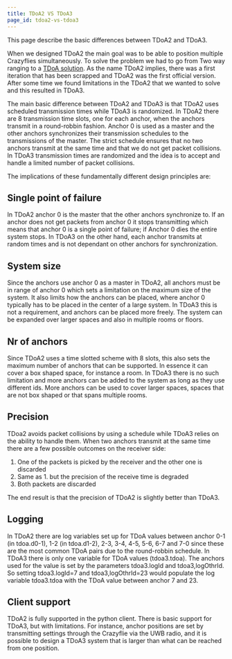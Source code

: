```yaml
---
title: TDoA2 VS TDoA3
page_id: tdoa2-vs-tdoa3
---
```



This page describe the basic differences between TDoA2 and TDoA3.

When we designed TDoA2 the main goal was to be able to position multiple
Crazyflies simultaneously. To solve the problem we had to go from Two
way ranging to a [TDoA solution](/functional-areas/tdoa_principles/). As the name
TDoA2 implies, there was a first iteration that has been scrapped and
TDoA2 was the first official version. After some time we found
limitations in the TDoA2 that we wanted to solve and this resulted in
TDoA3.

The main basic difference between TDoA2 and TDoA3 is that TDoA2 uses
scheduled transmission times while TDoA3 is randomized. In TDoA2 there
are 8 transmission time slots, one for each anchor, when the anchors
transmit in a round-robbin fashion. Anchor 0 is used as a master and the
other anchors synchronizes their transmission schedules to the
transmissions of the master. The strict schedule ensures that no two
anchors transmit at the same time and that we do not get packet
collisions. In TDoA3 transmission times are randomized and the idea is
to accept and handle a limited number of packet collisions.

The implications of these fundamentally different design principles are:

Single point of failure
-----------------------

In TDoA2 anchor 0 is the master that the other anchors synchronize to.
If an anchor does not get packets from anchor 0 it stops transmitting
which means that anchor 0 is a single point of failure; if Anchor 0 dies
the entire system stops. In TDoA3 on the other hand, each anchor
transmits at random times and is not dependant on other anchors for
synchronization.

System size
-----------

Since the anchors use anchor 0 as a master in TDoA2, all anchors must be
in range of anchor 0 which sets a limitation on the maximum size of the
system. It also limits how the anchors can be placed, where anchor 0
typically has to be placed in the center of a large system. In TDoA3
this is not a requirement, and anchors can be placed more freely. The
system can be expanded over larger spaces and also in multiple rooms or
floors.

Nr of anchors
-------------

Since TDoA2 uses a time slotted scheme with 8 slots, this also sets the
maximum number of anchors that can be supported. In essence it can cover
a box shaped space, for instance a room. In TDoA3 there is no such
limitation and more anchors can be added to the system as long as they
use different ids. More anchors can be used to cover larger spaces,
spaces that are not box shaped or that spans multiple rooms.

Precision
---------

TDoa2 avoids packet collisions by using a schedule while TDoA3 relies on
the ability to handle them. When two anchors transmit at the same time
there are a few possible outcomes on the receiver side:

1.  One of the packets is picked by the receiver and the other one is
    discarded
2.  Same as 1. but the precision of the receive time is degraded
3.  Both packets are discarded

The end result is that the precision of TDoA2 is slightly better than
TDoA3.

Logging
-------

In TDoA2 there are log variables set up for TDoA values between anchor
0-1 (in tdoa.d0-1), 1-2 (in tdoa.d1-2), 2-3, 3-4, 4-5, 5-6, 6-7 and 7-0
since these are the most common TDoA pairs due to the round-robbin
schedule. In TDoA3 there is only one variable for TDoA values
(tdoa3.tdoa). The anchors used for the value is set by the parameters
tdoa3.logId and tdoa3,logOthrId. So setting tdoa3.logId=7 and
tdoa3,logOthrId=23 would populate the log variable tdoa3.tdoa with the
TDoA value between anchor 7 and 23.

Client support
--------------

TDoA2 is fully supported in the python client. There is basic support
for TDoA3, but with limitations. For instance, anchor positions are set
by transmitting settings through the Crazyflie via the UWB radio, and it
is possible to design a TDoA3 system that is larger than what can be
reached from one position.
